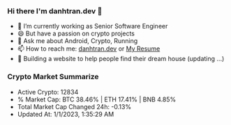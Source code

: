 ### Hi there I'm danhtran.dev 👋

- 🔭 I’m currently working as Senior Software Engineer
- 😄 But have a passion on crypto projects
- 💬 Ask me about Android, Crypto, Running 
- 📫 How to reach me: <a href="https://danhtran.dev" target="_blank">danhtran.dev</a> or <a href="Dan-Resume.pdf" target="_blank">My Resume</a>
- 🌱 Building a website to help people find their dream house (updating ...)

### Crypto Market Summarize
- Active Crypto: 12834
- % Market Cap: BTC 38.46% | ETH 17.41% | BNB 4.85%
- Total Market Cap Changed 24h: -0.13%
- Updated At: 1/1/2023, 1:35:29 AM
